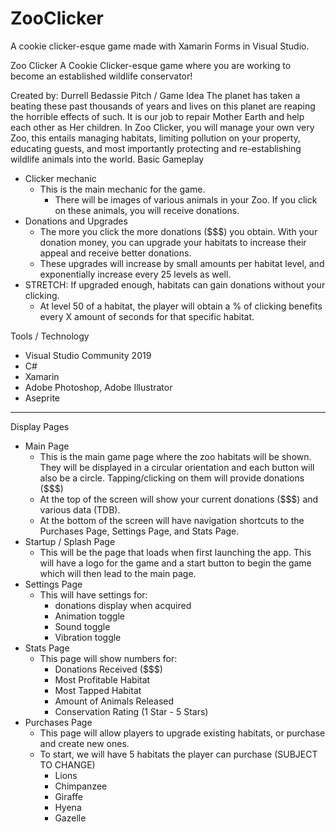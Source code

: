 # ZooClicker
A cookie clicker-esque game made with Xamarin Forms in Visual Studio.


Zoo Clicker
A Cookie Clicker-esque game where you are working to become an established wildlife conservator!




































































Created by: Durrell Bedassie
Pitch / Game Idea
        The planet has taken a beating these past thousands of years and lives on this planet are reaping the horrible effects of such. It is our job to repair Mother Earth and help each other as Her children. In Zoo Clicker, you will manage your own very Zoo, this entails managing habitats, limiting pollution on your property, educating guests, and most importantly protecting and re-establishing wildlife animals into the world.
Basic Gameplay


* Clicker mechanic
   * This is the main mechanic for the game.
      * There will be images of various animals in your Zoo. If you click on these animals, you will receive donations.
* Donations and Upgrades
   * The more you click the more donations ($$$) you obtain. With your donation money, you can upgrade your habitats to increase their appeal and receive better donations.
   * These upgrades will increase by small amounts  per habitat level, and exponentially increase every 25 levels as well.
* STRETCH: If upgraded enough, habitats can gain donations without your clicking.
   * At level 50 of a habitat, the player will obtain a %  of clicking benefits every X amount of seconds for that specific habitat.




Tools / Technology
* Visual Studio Community 2019
* C#
* Xamarin
* Adobe Photoshop, Adobe Illustrator
* Aseprite


________________

Display Pages
* Main Page
   * This is the main game page where the zoo habitats will be shown. They will be displayed in a circular orientation and each button will also be a circle. Tapping/clicking on them will provide donations ($$$)
   * At the top of the screen will show your current donations ($$$) and various data (TDB).
   * At the bottom of the screen will have navigation shortcuts to the Purchases Page, Settings Page, and Stats Page.
* Startup / Splash Page
   * This will be the page that loads when first launching the app. This will have a logo for the game and a start button to begin the game which will then lead to the main page.
* Settings Page
   * This will have settings for:
      *  donations display when acquired
      * Animation toggle
      * Sound toggle
      * Vibration toggle
* Stats Page
   * This page will show numbers for:
      * Donations Received ($$$)
      * Most Profitable Habitat
      * Most Tapped Habitat
      * Amount of Animals Released
      * Conservation Rating (1 Star - 5 Stars)
* Purchases Page
   * This page will allow players to upgrade existing habitats, or purchase and create new ones.
   * To start, we will have 5 habitats the player can purchase (SUBJECT TO CHANGE)
      * Lions
      * Chimpanzee
      * Giraffe
      * Hyena
      * Gazelle
